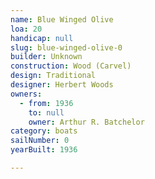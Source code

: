 ```yaml
---
name: Blue Winged Olive
loa: 20
handicap: null
slug: blue-winged-olive-0
builder: Unknown
construction: Wood (Carvel)
design: Traditional
designer: Herbert Woods
owners:
  - from: 1936
    to: null
    owner: Arthur R. Batchelor
category: boats
sailNumber: 0
yearBuilt: 1936

---
```


